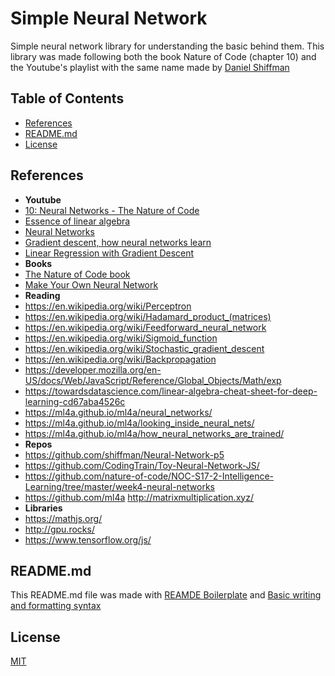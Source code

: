 # Simple Neural Network

Simple neural network library for understanding the basic behind them.
This library was made following both the book Nature of Code (chapter 10) and
the Youtube's playlist with the same name made by [Daniel Shiffman](https://www.youtube.com/channel/UCvjgXvBlbQiydffZU7m1_aw)

## Table of Contents

- [References](#references)
- [README.md](#readme.md)
- [License](#license)

## References

- **Youtube**
- [10: Neural Networks - The Nature of Code](https://www.youtube.com/playlist?list=PLRqwX-V7Uu6aCibgK1PTWWu9by6XFdCfh)
- [Essence of linear algebra](https://www.youtube.com/playlist?list=PLZHQObOWTQDPD3MizzM2xVFitgF8hE_ab)
- [Neural Networks](https://www.youtube.com/playlist?list=PLZHQObOWTQDNU6R1_67000Dx_ZCJB-3pi)
- [Gradient descent, how neural networks learn](https://www.youtube.com/watch?v=IHZwWFHWa-w)
- [Linear Regression with Gradient Descent](https://www.youtube.com/watch?v=L-Lsfu4ab74)
- **Books**
- [The Nature of Code book](https://natureofcode.com/)
- [Make Your Own Neural Network](https://www.amazon.com/Make-Your-Own-Neural-Network-ebook/dp/B01EER4Z4G/ref=as_li_ss_tl?ie=UTF8&qid=1498492463&sr=8-1&keywords=make+your+own+neural+network&linkCode=sl1&tag=natureofcode-20&linkId=0d10fdc485d6452bb7fc2b62ab4ffd31)
- **Reading**
- https://en.wikipedia.org/wiki/Perceptron
- https://en.wikipedia.org/wiki/Hadamard_product_(matrices)
- https://en.wikipedia.org/wiki/Feedforward_neural_network
- https://en.wikipedia.org/wiki/Sigmoid_function
- https://en.wikipedia.org/wiki/Stochastic_gradient_descent
- https://en.wikipedia.org/wiki/Backpropagation
- https://developer.mozilla.org/en-US/docs/Web/JavaScript/Reference/Global_Objects/Math/exp
- https://towardsdatascience.com/linear-algebra-cheat-sheet-for-deep-learning-cd67aba4526c
- https://ml4a.github.io/ml4a/neural_networks/
- https://ml4a.github.io/ml4a/looking_inside_neural_nets/
- https://ml4a.github.io/ml4a/how_neural_networks_are_trained/
- **Repos**
- https://github.com/shiffman/Neural-Network-p5
- https://github.com/CodingTrain/Toy-Neural-Network-JS/
- https://github.com/nature-of-code/NOC-S17-2-Intelligence-Learning/tree/master/week4-neural-networks
- https://github.com/ml4a
http://matrixmultiplication.xyz/
- **Libraries**
- https://mathjs.org/
- http://gpu.rocks/
- https://www.tensorflow.org/js/

## README.md

This README.md file was made with [REAMDE Boilerplate](https://github.com/fraction/readme-boilerplate) and [Basic writing and formatting syntax](https://help.github.com/en/github/writing-on-github/basic-writing-and-formatting-syntax)

## License
[MIT](https://choosealicense.com/licenses/mit/)
